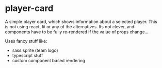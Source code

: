 # player-card
A simple player card, which shows information about a selected player.
This is not using react, lit or any of the alternatives. Its not clever, and components have to be fully re-rendered if the value of props change...

Uses fancy stuff like:
- sass sprite (team logo)
- typescript stuff
- custom component based rendering
